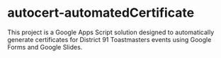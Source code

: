 # autocert-automatedCertificate
This project is a Google Apps Script solution designed to automatically generate certificates for District 91 Toastmasters events using Google Forms and Google Slides.
